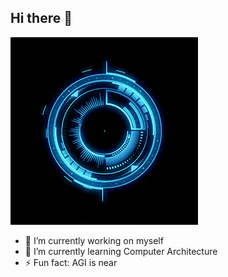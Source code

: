## Hi there 👋

![1](https://github.com/fortunespell/fortunespell/blob/main/sick.gif)

- 🔭 I’m currently working on myself 
- 🌱 I’m currently learning Computer Architecture
- ⚡ Fun fact: AGI is near

